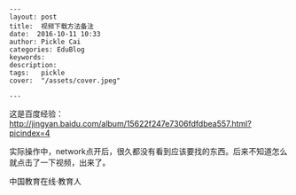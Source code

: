 
    ---
    layout: post  
    title:  视频下载方法备注  
    date:  2016-10-11 10:33  
    author: Pickle Cai  
    categories: EduBlog  
    keywords: 
    description:   
    tags:	pickle   
    cover:  "/assets/cover.jpeg"  

    ---  
    
这是百度经验：http://jingyan.baidu.com/album/15622f247e7306fdfdbea557.html?picindex=4

实际操作中，network点开后，很久都没有看到应该要找的东西。后来不知道怎么就点击了一下视频，出来了。





		    
 中国教育在线·教育人


